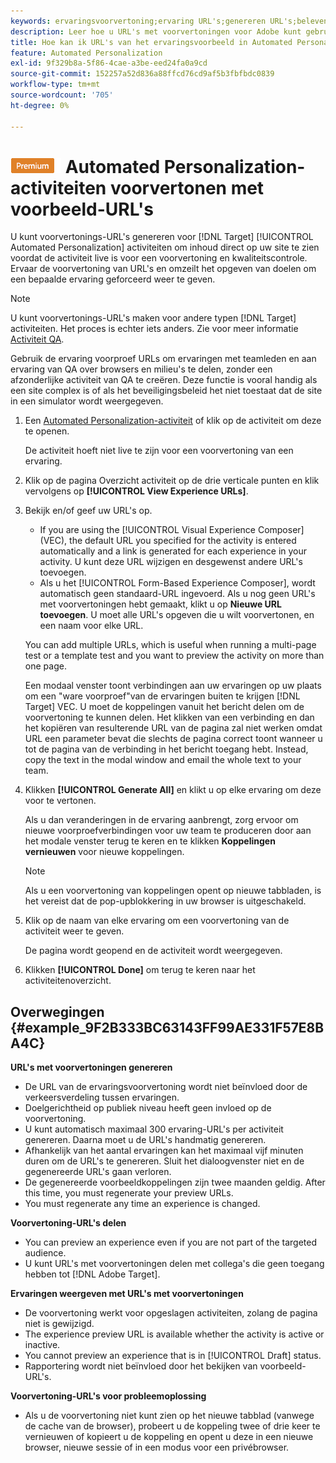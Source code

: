 ```yaml
---
keywords: ervaringsvoorvertoning;ervaring URL's;genereren URL's;belevenis weergeven
description: Leer hoe u URL's met voorvertoningen voor Adobe kunt gebruiken [!DNL Target] Automated Personalization-activiteiten om inhoud direct op uw site te bekijken voordat de activiteit actief is.
title: Hoe kan ik URL's van het ervaringsvoorbeeld in Automated Personalization-activiteiten gebruiken?
feature: Automated Personalization
exl-id: 9f329b8a-5f86-4cae-a3be-eed24fa0a9cd
source-git-commit: 152257a52d836a88ffcd76cd9af5b3fbfbdc0839
workflow-type: tm+mt
source-wordcount: '705'
ht-degree: 0%

---
```


# ![PREMIUM](/help/main/assets/premium.png) Automated Personalization-activiteiten voorvertonen met voorbeeld-URL&#39;s

U kunt voorvertonings-URL&#39;s genereren voor [!DNL Target] [!UICONTROL Automated Personalization] activiteiten om inhoud direct op uw site te zien voordat de activiteit live is voor een voorvertoning en kwaliteitscontrole. Ervaar de voorvertoning van URL&#39;s en omzeilt het opgeven van doelen om een bepaalde ervaring geforceerd weer te geven.

>[!NOTE]
>
>U kunt voorvertonings-URL&#39;s maken voor andere typen [!DNL Target] activiteiten. Het proces is echter iets anders. Zie voor meer informatie [Activiteit QA](/help/main/c-activities/c-activity-qa/activity-qa.md#preview).

Gebruik de ervaring voorproef URLs om ervaringen met teamleden en aan ervaring van QA over browsers en milieu&#39;s te delen, zonder een afzonderlijke activiteit van QA te creëren. Deze functie is vooral handig als een site complex is of als het beveiligingsbeleid het niet toestaat dat de site in een simulator wordt weergegeven.

1. Een [Automated Personalization-activiteit](/help/main/c-activities/t-automated-personalization/create-ap-activity.md#task_8AAF837796D74CF893CA2F88BA1491C9) of klik op de activiteit om deze te openen.

   De activiteit hoeft niet live te zijn voor een voorvertoning van een ervaring.

1. Klik op de pagina Overzicht activiteit op de drie verticale punten en klik vervolgens op **[!UICONTROL View Experience URLs]**.

1. Bekijk en/of geef uw URL&#39;s op.

   * If you are using the [!UICONTROL Visual Experience Composer] (VEC), the default URL you specified for the activity is entered automatically and a link is generated for each experience in your activity. U kunt deze URL wijzigen en desgewenst andere URL&#39;s toevoegen.
   * Als u het [!UICONTROL Form-Based Experience Composer], wordt automatisch geen standaard-URL ingevoerd. Als u nog geen URL&#39;s met voorvertoningen hebt gemaakt, klikt u op **Nieuwe URL toevoegen**. U moet alle URL&#39;s opgeven die u wilt voorvertonen, en een naam voor elke URL.

   You can add multiple URLs, which is useful when running a multi-page test or a template test and you want to preview the activity on more than one page.

   Een modaal venster toont verbindingen aan uw ervaringen op uw plaats om een &quot;ware voorproef&quot;van de ervaringen buiten te krijgen [!DNL Target] VEC. U moet de koppelingen vanuit het bericht delen om de voorvertoning te kunnen delen. Het klikken van een verbinding en dan het kopiëren van resulterende URL van de pagina zal niet werken omdat URL een parameter bevat die slechts de pagina correct toont wanneer u tot de pagina van de verbinding in het bericht toegang hebt. Instead, copy the text in the modal window and email the whole text to your team.

1. Klikken **[!UICONTROL Generate All]** en klikt u op elke ervaring om deze voor te vertonen.

   Als u dan veranderingen in de ervaring aanbrengt, zorg ervoor om nieuwe voorproefverbindingen voor uw team te produceren door aan het modale venster terug te keren en te klikken **Koppelingen vernieuwen** voor nieuwe koppelingen.

   >[!NOTE]
   >
   >Als u een voorvertoning van koppelingen opent op nieuwe tabbladen, is het vereist dat de pop-upblokkering in uw browser is uitgeschakeld.

1. Klik op de naam van elke ervaring om een voorvertoning van de activiteit weer te geven.

   De pagina wordt geopend en de activiteit wordt weergegeven.

1. Klikken **[!UICONTROL Done]** om terug te keren naar het activiteitenoverzicht.

## Overwegingen {#example_9F2B333BC63143FF99AE331F57E8BA4C}

**URL&#39;s met voorvertoningen genereren**

* De URL van de ervaringsvoorvertoning wordt niet beïnvloed door de verkeersverdeling tussen ervaringen.
* Doelgerichtheid op publiek niveau heeft geen invloed op de voorvertoning.
* U kunt automatisch maximaal 300 ervaring-URL&#39;s per activiteit genereren. Daarna moet u de URL&#39;s handmatig genereren.
* Afhankelijk van het aantal ervaringen kan het maximaal vijf minuten duren om de URL&#39;s te genereren. Sluit het dialoogvenster niet en de gegenereerde URL&#39;s gaan verloren.
* De gegenereerde voorbeeldkoppelingen zijn twee maanden geldig. After this time, you must regenerate your preview URLs.
* You must regenerate any time an experience is changed.

**Voorvertoning-URL&#39;s delen**

* You can preview an experience even if you are not part of the targeted audience.
* U kunt URL&#39;s met voorvertoningen delen met collega&#39;s die geen toegang hebben tot [!DNL Adobe Target].

**Ervaringen weergeven met URL&#39;s met voorvertoningen**

* De voorvertoning werkt voor opgeslagen activiteiten, zolang de pagina niet is gewijzigd.
* The experience preview URL is available whether the activity is active or inactive.
* You cannot preview an experience that is in [!UICONTROL Draft] status.
* Rapportering wordt niet beïnvloed door het bekijken van voorbeeld-URL&#39;s.

**Voorvertoning-URL&#39;s voor probleemoplossing**

* Als u de voorvertoning niet kunt zien op het nieuwe tabblad (vanwege de cache van de browser), probeert u de koppeling twee of drie keer te vernieuwen of kopieert u de koppeling en opent u deze in een nieuwe browser, nieuwe sessie of in een modus voor een privébrowser.
